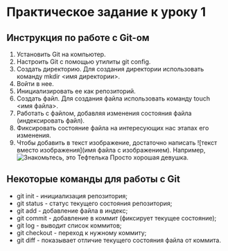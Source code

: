 # Практическое задание к уроку 1 #

## Инструкция по работе с Git-ом ##
1. Установить Git на компьютер.
2. Настроить Git с помощью утилиты git config.
3. Создать директорию. Для создания директории использовать команду mkdir <имя директории>.
4. Войти в нее.
5. Инициализировать ее как репозиторий.
6. Создать файл. Для создания файла использовать команду touch <имя файла>.
7. Работать с файлом, добавляя изменения состояния файла (индексировать файл).
8. Фиксировать состояние файла на интересующих нас этапах его изменения.
9. Чтобы добавить в текст изображение, достаточно написать       ![текст вместо изображения](имя файла с изображением). Например, ![Знакомьтесь, это Тефтелька](TefTELKA.jpg) Просто хорошая девушка.
## Некоторые команды для работы с Git ##
* git init - инициализация репозитория;
* git status - статус текущего состояния репозитория;
* git add - добавление файла в индекс;
* git commit - добавление в коммит (фиксирует текущее состояние);
* git log - выводит список коммитов;
* git checkout - переход к нужному коммиту;
* git diff - показывает отличие текущего состояния файла от коммита.